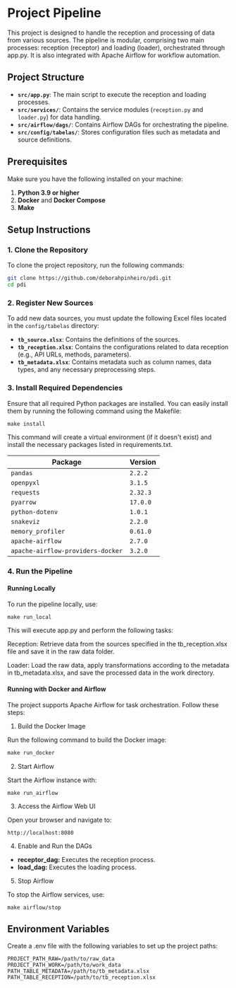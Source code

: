 # Project Pipeline

This project is designed to handle the reception and processing of data from various sources. The pipeline is modular, comprising two main processes: reception (receptor) and loading (loader), orchestrated through app.py. It is also integrated with Apache Airflow for workflow automation.

## Project Structure

- **`src/app.py`**: The main script to execute the reception and loading processes.
- **`src/services/`**: Contains the service modules (`reception.py` and `loader.py`) for data handling.
- **`src/airflow/dags/`**: Contains Airflow DAGs for orchestrating the pipeline.
- **`src/config/tabelas/`**: Stores configuration files such as metadata and source definitions.

## Prerequisites

Make sure you have the following installed on your machine:

1. **Python 3.9 or higher**
2. **Docker** and **Docker Compose**
3. **Make**

## Setup Instructions

### 1. Clone the Repository

To clone the project repository, run the following commands:

```bash
git clone https://github.com/deborahpinheiro/pdi.git
cd pdi
```

### 2. Register New Sources

To add new data sources, you must update the following Excel files located in the `config/tabelas` directory:

- **`tb_source.xlsx`**: Contains the definitions of the sources.
- **`tb_reception.xlsx`**: Contains the configurations related to data reception (e.g., API URLs, methods, parameters).
- **`tb_metadata.xlsx`**: Contains metadata such as column names, data types, and any necessary preprocessing steps.

### 3. Install Required Dependencies

Ensure that all required Python packages are installed. You can easily install them by running the following command using the Makefile:

```python
make install
```

This command will create a virtual environment (if it doesn't exist) and install the necessary packages listed in requirements.txt.


| Package                           | Version   |
|-----------------------------------|-----------|
| `pandas`                          | `2.2.2`   |
| `openpyxl`                        | `3.1.5`   |
| `requests`                        | `2.32.3`  |
| `pyarrow`                         | `17.0.0`  |
| `python-dotenv`                   | `1.0.1`   |
| `snakeviz`                        | `2.2.0`   |
| `memory_profiler`                 | `0.61.0`  |
| `apache-airflow`                  | `2.7.0`   |
| `apache-airflow-providers-docker` | `3.2.0`   |

### 4. Run the Pipeline
#### Running Locally
To run the pipeline locally, use:

```python
make run_local
```

This will execute app.py and perform the following tasks:

Reception: Retrieve data from the sources specified in the tb_reception.xlsx file and save it in the raw data folder.

Loader: Load the raw data, apply transformations according to the metadata in tb_metadata.xlsx, and save the processed data in the work directory.

#### Running with Docker and Airflow
The project supports Apache Airflow for task orchestration. Follow these steps:

1. Build the Docker Image

Run the following command to build the Docker image:
``` python
make run_docker
```

2. Start Airflow

Start the Airflow instance with:
```
make run_airflow
```

3. Access the Airflow Web UI

Open your browser and navigate to:
```
http://localhost:8080
```

4. Enable and Run the DAGs
- **receptor_dag:** Executes the reception process.
- **load_dag:** Executes the loading process.

5. Stop Airflow

To stop the Airflow services, use:
```
make airflow/stop
```

## Environment Variables
Create a .env file with the following variables to set up the project paths:

```
PROJECT_PATH_RAW=/path/to/raw_data
PROJECT_PATH_WORK=/path/to/work_data
PATH_TABLE_METADATA=/path/to/tb_metadata.xlsx
PATH_TABLE_RECEPTION=/path/to/tb_reception.xlsx
```